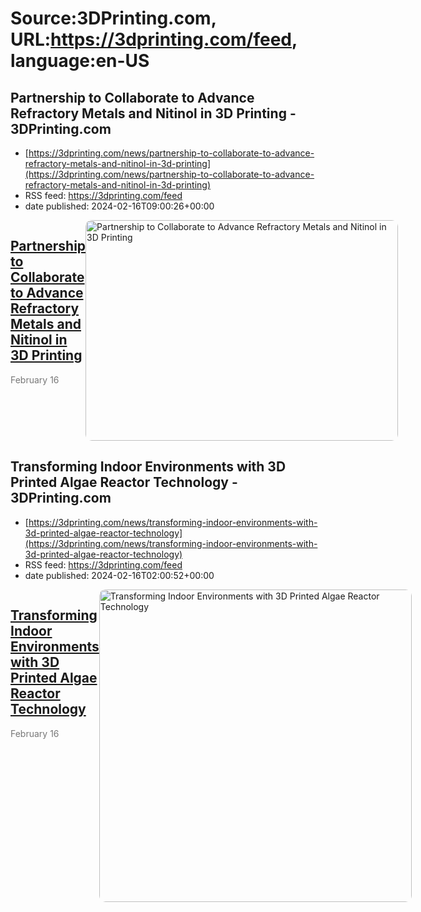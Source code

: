 # Source:3DPrinting.com, URL:https://3dprinting.com/feed, language:en-US

## Partnership to Collaborate to Advance Refractory Metals and Nitinol in 3D Printing - 3DPrinting.com
 - [https://3dprinting.com/news/partnership-to-collaborate-to-advance-refractory-metals-and-nitinol-in-3d-printing](https://3dprinting.com/news/partnership-to-collaborate-to-advance-refractory-metals-and-nitinol-in-3d-printing)
 - RSS feed: https://3dprinting.com/feed
 - date published: 2024-02-16T09:00:26+00:00

<div style="display: flex;"><div><h2><a href="https://3dprinting.com/news/partnership-to-collaborate-to-advance-refractory-metals-and-nitinol-in-3d-printing/" target="_blank">Partnership to Collaborate to Advance Refractory Metals and Nitinol in 3D Printing</a></h2><span style="color: #777; font-size: 14px; margin-top: auto;">February 16</span></div><div><img alt="Partnership to Collaborate to Advance Refractory Metals and Nitinol in 3D Printing" class="attachment-singular-featured-thumb size-singular-featured-thumb wp-post-image" height="353" src="https://3dprinting.com/wp-content/uploads/image2-154-500x353.png" style="border-radius: 10px; overflow: hidden;" width="500" /></div></div>

## Transforming Indoor Environments with 3D Printed Algae Reactor Technology - 3DPrinting.com
 - [https://3dprinting.com/news/transforming-indoor-environments-with-3d-printed-algae-reactor-technology](https://3dprinting.com/news/transforming-indoor-environments-with-3d-printed-algae-reactor-technology)
 - RSS feed: https://3dprinting.com/feed
 - date published: 2024-02-16T02:00:52+00:00

<div style="display: flex;"><div><h2><a href="https://3dprinting.com/news/transforming-indoor-environments-with-3d-printed-algae-reactor-technology/" target="_blank">Transforming Indoor Environments with 3D Printed Algae Reactor Technology</a></h2><span style="color: #777; font-size: 14px; margin-top: auto;">February 16</span></div><div><img alt="Transforming Indoor Environments with 3D Printed Algae Reactor Technology" class="attachment-singular-featured-thumb size-singular-featured-thumb wp-post-image" height="500" src="https://3dprinting.com/wp-content/uploads/image1-95-500x500.jpg" style="border-radius: 10px; overflow: hidden;" width="500" /></div></div>

